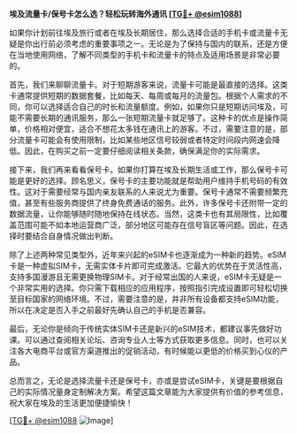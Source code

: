 **埃及流量卡/保号卡怎么选？轻松玩转海外通讯 [[TG💪+ @esim1088](https://t.me/s/esim1088)]**

如果你计划前往埃及旅行或者在埃及长期居住，那么选择合适的手机卡或流量卡无疑是你出行前必须考虑的重要事项之一。无论是为了保持与国内的联系，还是方便在当地使用网络，了解不同类型的手机卡和流量卡的特点及适用场景是非常必要的。

首先，我们来聊聊流量卡。对于短期游客来说，流量卡可能是最直接的选择。这类卡通常提供短期的数据套餐，比如每天、每周或每月的流量包。根据个人需求的不同，你可以选择适合自己的时长和流量额度。例如，如果你只是短期访问埃及，可能不需要长期的通讯服务，那么一张短期流量卡就足够了。这种卡的优点是操作简单，价格相对便宜，适合不想花太多钱在通讯上的游客。不过，需要注意的是，部分流量卡可能会有使用限制，比如某些地区信号较弱或者特定时间段内网速会降低。因此，在购买之前一定要仔细阅读相关条款，确保满足你的实际需求。

接下来，我们再来看看保号卡。如果你打算在埃及长期生活或工作，那么保号卡可能是更好的选择。顾名思义，保号卡的主要功能就是帮助用户维持手机号码的有效性。这对于需要经常与国内亲友联系的人来说尤为重要。保号卡通常不需要频繁充值，甚至有些服务商提供了终身免费通话的服务。此外，许多保号卡还附带一定的数据流量，让你能够随时随地保持在线状态。当然，这类卡也有其局限性，比如覆盖范围可能不如本地运营商广泛，部分地区可能存在信号盲区等问题。因此，在选择时要结合自身情况做出判断。

除了上述两种常见类型外，近年来兴起的eSIM卡也逐渐成为一种新的趋势。eSIM卡是一种虚拟SIM卡，无需实体卡片即可完成激活。它最大的优势在于灵活性高，支持多国漫游且无需更换物理SIM卡。对于经常出国的人来说，eSIM卡无疑是一个非常实用的选择。你只需下载相应的应用程序，按照指引完成设置即可轻松切换至目标国家的网络环境。不过，需要注意的是，并非所有设备都支持eSIM功能，所以在决定是否入手之前最好先确认自己的手机是否兼容。

最后，无论你是倾向于传统实体SIM卡还是新兴的eSIM技术，都建议事先做好功课。可以通过查阅相关论坛、咨询专业人士等方式获取更多信息。同时，也可以关注各大电商平台或官方渠道推出的促销活动，有时候能以更低的价格买到心仪的产品。

总而言之，无论是选择流量卡还是保号卡，亦或是尝试eSIM卡，关键是要根据自己的实际情况量身定制解决方案。希望这篇文章能为大家提供有价值的参考信息，祝大家在埃及的生活更加便捷愉快！ 

[[TG💪+ @esim1088](https://t.me/s/esim1088) ![Image](https://i.postimg.cc/4NQfJmqS/Snipaste-2025-05-13-00-14-12.png)]